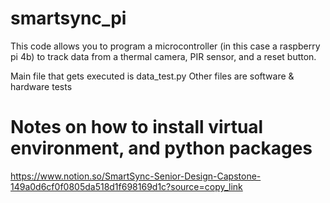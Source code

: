 # smartsync_pi

This code allows you to program a microcontroller (in this case a raspberry pi 4b) to track data from a thermal camera, PIR sensor, and a reset button. 

Main file that gets executed is data_test.py
Other files are software & hardware tests

# Notes on how to install virtual environment, and python packages
https://www.notion.so/SmartSync-Senior-Design-Capstone-149a0d6cf0f0805da518d1f698169d1c?source=copy_link
